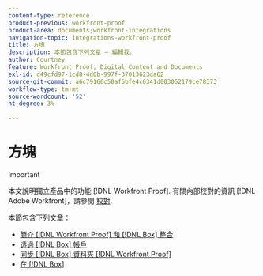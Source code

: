 ```yaml
---
content-type: reference
product-previous: workfront-proof
product-area: documents;workfront-integrations
navigation-topic: integrations-workfront-proof
title: 方塊
description: 本節包含下列文章 — 編輯我。
author: Courtney
feature: Workfront Proof, Digital Content and Documents
exl-id: d49cfd97-1cd8-4d0b-997f-37013623da62
source-git-commit: a6c79166c50af5bfe4c0341d003052179ce78373
workflow-type: tm+mt
source-wordcount: '52'
ht-degree: 3%

---
```


# 方塊

>[!IMPORTANT]
>
>本文說明獨立產品中的功能 [!DNL Workfront Proof]. 有關內部校對的資訊 [!DNL Adobe Workfront]，請參閱 [校對](../../../review-and-approve-work/proofing/proofing.md).

本節包含下列文章：

* [簡介 [!DNL Workfront Proof] 和 [!DNL Box] 整合](../../../workfront-proof/wp-integrations/box/introduction-to-box.md)
* [透過 [!DNL Box] 帳戶](../../../workfront-proof/wp-integrations/box/create-proof-box-account.md)
* [同步 [!DNL Box] 資料夾 [!DNL Workfront Proof]](../../../workfront-proof/wp-integrations/box/sycn-box-folder.md)
* [在 [!DNL Box]](../../../workfront-proof/wp-integrations/box/view-proof-original-file-box.md)
